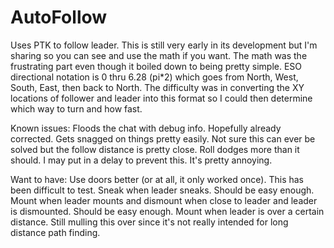 # AutoFollow
Uses PTK to follow leader.
This is still very early in its development but I'm sharing so you can see and use the math if you want.
The math was the frustrating part even though it boiled down to being pretty simple.
ESO directional notation is 0 thru 6.28 (pi*2) which goes from North, West, South, East, then back to North. 
The difficulty was in converting the XY locations of follower and leader into this format so I could then determine which way to turn and how fast.

Known issues:
Floods the chat with debug info.
  Hopefully already corrected.
Gets snagged on things pretty easily.
  Not sure this can ever be solved but the follow distance is pretty close.
Roll dodges more than it should.
  I may put in a delay to prevent this. It's pretty annoying.

Want to have:
Use doors better (or at all, it only worked once).
  This has been difficult to test.
Sneak when leader sneaks.
  Should be easy enough.
Mount when leader mounts and dismount when close to leader and leader is dismounted.
  Should be easy enough.
Mount when leader is over a certain distance.
  Still mulling this over since it's not really intended for long distance path finding.
  
